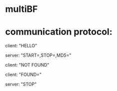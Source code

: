 # multiBF

# communication protocol:

client: "HELLO"

server: "START=<password>,STOP=<password>,MD5=<hexstring>"
  
client: "NOT FOUND"

client: "FOUND=<hexstring>"
  
server: "STOP"
